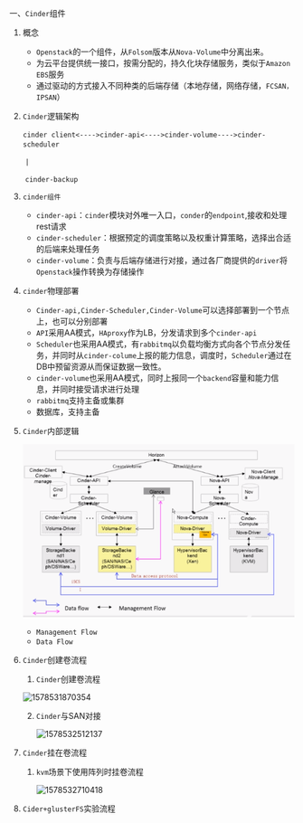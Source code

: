一、`Cinder`组件

1. 概念

   - `Openstack`的一个组件，从`Folsom`版本从`Nova-Volume`中分离出来。
   - 为云平台提供统一接口，按需分配的，持久化块存储服务，类似于`Amazon EBS`服务
   - 通过驱动的方式接入不同种类的后端存储（本地存储，网络存储，`FCSAN，IPSAN`）

2. `Cinder`逻辑架构

   `cinder client<---->cinder-api<---->cinder-volume---->cinder-scheduler`

   ​                                   `|`

   ​                             `cinder-backup`

3. `cinder组件`

   - `cinder-api`：`cinder`模块对外唯一入口，`conder`的`endpoint`,接收和处理rest请求
   - `cinder-scheduler`：根据预定的调度策略以及权重计算策略，选择出合适的后端来处理任务
   - `cinder-volume`：负责与后端存储进行对接，通过各厂商提供的`driver`将`Openstack`操作转换为存储操作

4. `cinder`物理部署

   - `Cinder-api,Cinder-Scheduler,Cinder-Volume`可以选择部署到一个节点上，也可以分别部署
   - `API`采用AA模式，`HAproxy`作为LB，分发请求到多个`cinder-api`
   - `Scheduler`也采用AA模式，有`rabbitmq`以负载均衡方式向各个节点分发任务，并同时从`cinder-colume`上报的能力信息，调度时，`Scheduler`通过在DB中预留资源从而保证数据一致性。
   - `cinder-volume`也采用AA模式，同时上报同一个`backend`容量和能力信息，并同时接受请求进行处理
   - `rabbitmq`支持主备或集群
   - 数据库，支持主备

5. `Cinder`内部逻辑

   ![cinder内部逻辑](https://github.com/jiangzhiheng/doc/blob/master/img/cinder内部逻辑.png)

   - `Management Flow`
   - `Data Flow`

6. `Cinder`创建卷流程

   1. `Cinder`创建卷流程

   ![1578531870354](C:\Users\JiangZhiheng\Documents\Typora\img\cinder创建卷流程.png)

   2. `Cinder`与SAN对接

      ![1578532512137](C:\Users\JiangZhiheng\Documents\Typora\img\cinder对接SAN.png)

7. `Cinder`挂在卷流程

   1. `kvm`场景下使用阵列时挂卷流程

      ![1578532710418](C:\Users\JiangZhiheng\Documents\Typora\img\kvm挂在卷.png)

8. `Cider+glusterFS`实验流程

